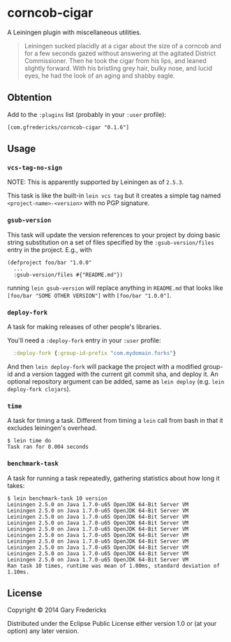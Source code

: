 # corncob-cigar

A Leiningen plugin with miscellaneous utilities.

> Leiningen sucked placidly at a cigar about the size of a corncob and
> for a few seconds gazed without answering at the agitated District
> Commissioner. Then he took the cigar from his lips, and leaned
> slightly forward. With his bristling grey hair, bulky nose, and lucid
> eyes, he had the look of an aging and shabby eagle.

## Obtention

Add to the `:plugins` list (probably in your `:user` profile):

```
[com.gfredericks/corncob-cigar "0.1.6"]
```

## Usage

### `vcs-tag-no-sign`

NOTE: This is apparently supported by Leiningen as of `2.5.3`.

This task is like the built-in `lein vcs tag` but it creates a simple
tag named `<project-name>-<version>` with no PGP signature.

### `gsub-version`

This task will update the version references to your project by doing
basic string substitution on a set of files specified by the
`:gsub-version/files` entry in the project. E.g., with

```
(defproject foo/bar "1.0.0"
  ...
  :gsub-version/files #{"README.md"})
```

running `lein gsub-version` will replace anything in `README.md` that
looks like `[foo/bar "SOME OTHER VERSION"]` with `[foo/bar "1.0.0"]`.

### `deploy-fork`

A task for making releases of other people's libraries.

You'll need a `:deploy-fork` entry in your `:user` profile:

``` clojure
  :deploy-fork {:group-id-prefix "com.mydomain.forks"}
```

And then `lein deploy-fork` will package the project with a modified
group-id and a version tagged with the current git commit sha, and
deploy it. An optional repository argument can be added, same as `lein
deploy` (e.g. `lein deploy-fork clojars`).

### `time`

A task for timing a task. Different from timing a `lein` call from
bash in that it excludes leiningen's overhead.

```
$ lein time do
Task ran for 0.004 seconds
```

### `benchmark-task`

A task for running a task repeatedly, gathering statistics about how
long it takes:

```
$ lein benchmark-task 10 version
Leiningen 2.5.0 on Java 1.7.0-u65 OpenJDK 64-Bit Server VM
Leiningen 2.5.0 on Java 1.7.0-u65 OpenJDK 64-Bit Server VM
Leiningen 2.5.0 on Java 1.7.0-u65 OpenJDK 64-Bit Server VM
Leiningen 2.5.0 on Java 1.7.0-u65 OpenJDK 64-Bit Server VM
Leiningen 2.5.0 on Java 1.7.0-u65 OpenJDK 64-Bit Server VM
Leiningen 2.5.0 on Java 1.7.0-u65 OpenJDK 64-Bit Server VM
Leiningen 2.5.0 on Java 1.7.0-u65 OpenJDK 64-Bit Server VM
Leiningen 2.5.0 on Java 1.7.0-u65 OpenJDK 64-Bit Server VM
Leiningen 2.5.0 on Java 1.7.0-u65 OpenJDK 64-Bit Server VM
Leiningen 2.5.0 on Java 1.7.0-u65 OpenJDK 64-Bit Server VM
Ran task 10 times, runtime was mean of 1.00ms, standard deviation of 1.10ms.
```

## License

Copyright © 2014 Gary Fredericks

Distributed under the Eclipse Public License either version 1.0 or (at
your option) any later version.
